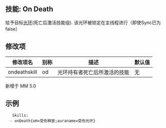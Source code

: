 技能: On Death
--------------------------

给予目标[光环](技能/列表/Aura)(死亡后激活技能组).
该光环被锁定在主线程进行（即使Sync已为false）

修改项
----------

| 修改项名 | 别称    | 描述                                                                                                    | 默认值 |
|-----------|------------|----------------------------------------------------------------------------------------------------------------|---------------|
| ondeathskill | od | 光环持有者死亡后所激活的技能 | 无 |

新增于 MM 5.0

示例
--------

       Skills:
      - onDeath{oH=受伤释放;auraname=受伤光环}
